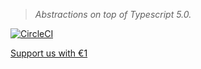>*Abstractions on top of Typescript 5.0.*

[![CircleCI](https://dl.circleci.com/status-badge/img/gh/raccoons-co/genera/tree/master.svg?style=svg)](https://dl.circleci.com/status-badge/redirect/gh/raccoons-co/genera/tree/master)

[Support us with €1](https://send.monobank.ua/jar/6KuKuBf8ki)
